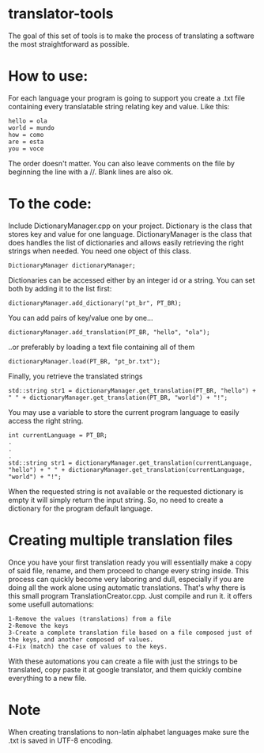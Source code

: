 # translator-tools
The goal of this set of tools is to make the process of translating a software the most straightforward as possible.

# How to use:
For each language your program is going to support you create a .txt file containing every translatable string relating key and value. Like this:
```
hello = ola
world = mundo
how = como
are = esta
you = voce
```
The order doesn't matter. You can also leave comments on the file by beginning the line with a //. Blank lines are also ok.

# To the code:
Include DictionaryManager.cpp on your project. 
Dictionary is the class that stores key and value for one language.
DictionaryManager is the class that does handles the list of dictionaries and allows easily retrieving the right strings when needed. You need one object of this class.
```
DictionaryManager dictionaryManager;
```

Dictionaries can be accessed either by an integer id or a string. You can set both by adding it to the list first:
```
dictionaryManager.add_dictionary("pt_br", PT_BR);
```

You can add pairs of key/value one by one...
```
dictionaryManager.add_translation(PT_BR, "hello", "ola");
```

..or preferably by loading a text file containing all of them
```
dictionaryManager.load(PT_BR, "pt_br.txt");
```

Finally, you retrieve the translated strings
```
std::string str1 = dictionaryManager.get_translation(PT_BR, "hello") + " " + dictionaryManager.get_translation(PT_BR, "world") + "!";
```

You may use a variable to store the current program language to easily access the right string.
```
int currentLanguage = PT_BR;
.
.
.
std::string str1 = dictionaryManager.get_translation(currentLanguage, "hello") + " " + dictionaryManager.get_translation(currentLanguage, "world") + "!";
```

When the requested string is not available or the requested dictionary is empty it will simply return the input string. So, no need to create a dictionary for the program default language.


# Creating multiple translation files
Once you have your first translation ready you will essentially make a copy of said file, rename, and them proceed to change every string inside.
This process can quickly become very laboring and dull, especially if you are doing all the work alone using automatic translations. 
That's why there is this small program TranslationCreator.cpp.
Just compile and run it. it offers some usefull automations:
```
1-Remove the values (translations) from a file
2-Remove the keys
3-Create a complete translation file based on a file composed just of the keys, and another composed of values.
4-Fix (match) the case of values to the keys.
```

With these automations you can create a file with just the strings to be translated, copy paste it at google translator, and them quickly combine everything to a new file. 

# Note
When creating translations to non-latin alphabet languages make sure the .txt is saved in UTF-8 encoding.
